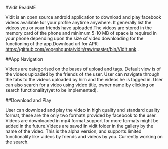 #Vidit ReadME

Vidit is an open source android application to download and play facebook videos available for your profile anytime anywhere. It generally list the videos you or your friends have uploaded.The videos are stored in the memory card of the phone and minimum 5-10 MB of space is required in your phone depending upon the size of video downloading for the functioning of the app.Download url for APK-https://github.com/yogeshgupta/vidit/raw/master/bin/Vidit.apk .

##App Navigation

Videos are categorised on the bases of upload and tags. Default view is of the videos uploaded by the friends of the user. User can navigate through the tabs to the videos uploaded by him and the videos he is tagged in. User can also search for a video using video title, owner name by clicking on search functionality(yet to be implemented).

##Download and Play

User can download and play the video in high quality and standard quality format, these are the only two formats provided by facebook to the user. Videos are downloaded in mp4 format,support for more formats might be added in the future.Videos are saved in vidit folder in the gallery by the name of the video.
This is the alpha version, and supports limited functionality like videos by friends and videos by you. Currently working on the search.
